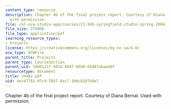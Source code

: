 ```yaml
---
content_type: resource
description: Chapter 4b of the final project report. Courtesy of Diana Bernal. Used
  with permission.
file: /ol-ocw-studio-app/courses/11-945-springfield-studio-spring-2004/4ec4778197c970378ac73b6c82df4de7_ch4Bz.pdf
file_size: 275068
file_type: application/pdf
learning_resource_types:
- Projects
license: https://creativecommons.org/licenses/by-nc-sa/4.0/
ocw_type: OCWFile
parent_title: Projects
parent_type: CourseSection
parent_uid: 19d6121f-501d-9847-05b0-65d67abae4df
resourcetype: Document
title: ch4Bz.pdf
uid: 4ec47781-97c9-7037-8ac7-3b6c82df4de7
---
```

Chapter 4b of the final project report. Courtesy of Diana Bernal. Used with permission.